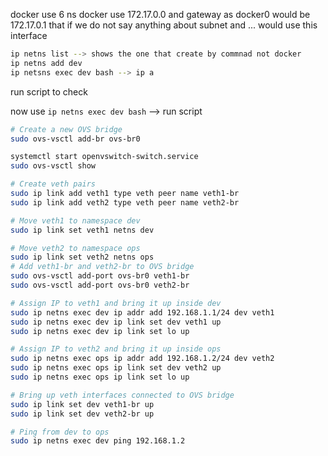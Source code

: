 docker use 6 ns
docker use 172.17.0.0
and gateway as docker0 would be 172.17.0.1 that if we do not say anything about subnet and ... would use this interface

```bash
ip netns list --> shows the one that create by commnad not docker
ip netns add dev
ip netsns exec dev bash --> ip a
```

run script to check 

now use ```ip netns exec dev bash``` --> run script

```bash
# Create a new OVS bridge
sudo ovs-vsctl add-br ovs-br0

systemctl start openvswitch-switch.service
sudo ovs-vsctl show

# Create veth pairs
sudo ip link add veth1 type veth peer name veth1-br
sudo ip link add veth2 type veth peer name veth2-br

# Move veth1 to namespace dev
sudo ip link set veth1 netns dev

# Move veth2 to namespace ops
sudo ip link set veth2 netns ops
# Add veth1-br and veth2-br to OVS bridge
sudo ovs-vsctl add-port ovs-br0 veth1-br
sudo ovs-vsctl add-port ovs-br0 veth2-br

# Assign IP to veth1 and bring it up inside dev
sudo ip netns exec dev ip addr add 192.168.1.1/24 dev veth1
sudo ip netns exec dev ip link set dev veth1 up
sudo ip netns exec dev ip link set lo up

# Assign IP to veth2 and bring it up inside ops
sudo ip netns exec ops ip addr add 192.168.1.2/24 dev veth2
sudo ip netns exec ops ip link set dev veth2 up
sudo ip netns exec ops ip link set lo up

# Bring up veth interfaces connected to OVS bridge
sudo ip link set dev veth1-br up
sudo ip link set dev veth2-br up

# Ping from dev to ops
sudo ip netns exec dev ping 192.168.1.2

```





